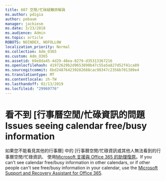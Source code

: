 ```yaml
---
title: 607 空閒/忙碌疑難排解員
ms.author: pdigia
author: pebaum
manager: jackiesm
ms.date: 3/23/2018
ms.audience: Admin
ms.topic: article
ROBOTS: NOINDEX, NOFOLLOW
localization_priority: Normal
ms.collection: Adm_O365
ms.custom: Adm_O365
ms.assetid: 69e8da45-4d29-48ea-8279-d35313367216
ms.openlocfilehash: 41972629b2d9653890b47c55a5a827d52f41ca89
ms.sourcegitcommit: 6bd248764239282688cac98347c2356b701389e4
ms.translationtype: MT
ms.contentlocale: zh-TW
ms.lasthandoff: 02/13/2019
ms.locfileid: "29969776"
---
```

# <a name="issues-seeing-calendar-freebusy-information"></a><span data-ttu-id="eb9aa-102">看不到 [行事曆空閒/忙碌資訊的問題</span><span class="sxs-lookup"><span data-stu-id="eb9aa-102">Issues seeing calendar free/busy information</span></span>

<span data-ttu-id="eb9aa-103">如果您不能看見其他的行事曆] 中的 [行事曆空閒/忙碌資訊或其他人無法看到的行事曆空閒/忙碌資訊、 使用[Microsoft 支援與 Office 365 的助理復原](https://diagnostics.office.com/)。</span><span class="sxs-lookup"><span data-stu-id="eb9aa-103">If you can't see calendar free/busy information in other calendars, or if other people can't see free/busy information in your calendar, use the [Microsoft Support and Recovery Assistant for Office 365](https://diagnostics.office.com/).</span></span>
  

